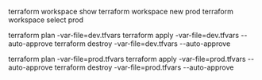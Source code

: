 terraform workspace show
terraform workspace new prod
terraform workspace select prod

terraform plan -var-file=dev.tfvars
terraform apply -var-file=dev.tfvars --auto-approve
terraform destroy -var-file=dev.tfvars --auto-approve

terraform plan -var-file=prod.tfvars
terraform apply -var-file=prod.tfvars --auto-approve
terraform destroy -var-file=prod.tfvars --auto-approve